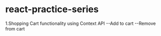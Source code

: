 # react-practice-series

1.Shopping Cart functionality using Context API
--Add to cart
--Remove from cart